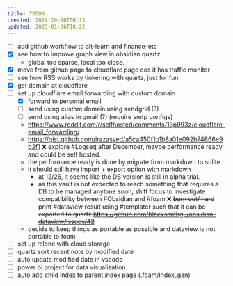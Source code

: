 ```yaml
---
title: TODOS
created: 2024-10-16T00:13
updated: 2025-01-06T18:22
---
```


- [ ] add github workflow to alt-learn and finance-etc
- [x] see how to improve graph view in obsidian quartz
	- global too sparse, local too close.
- [x] move from github page to cloudflare page cos it has traffic monitor
- [ ] see how RSS works by tinkering with quartz,  just for fun
- [x] get domain at cloudflare
- [ ] set up cloudflare email forwarding with custom domain
	- [x] forward to personal email
	- [ ] send using custom domain using sendgrid (?)
	- [ ] send using alias in gmail (?) (require smtp configs)
	- https://www.reddit.com/r/selfhosted/comments/13p993z/cloudflare_email_forwarding/
	- https://gist.github.com/irazasyed/a5ca450f1b1b8a01e092b74866e9b2f1
❌ explore #Logseq after December, maybe performance ready and could be self hosted. 
	- the performance ready is done by migrate from markdown to sqlite
	- it should still have import + export option with markdown
    	- at 12/26, it seems like the DB version is still in alpha trial.
    	- as this vault is not expected to reach something that requires a DB to be managed anytime soon, shift focus to investigate compatibility between #Obsidian and #foam
❌ <del>burn out/ hard print #dataview result using #templater such that it can be exported to quartz https://github.com/blacksmithgu/obsidian-dataview/issues/42 </del>
	- decide to keep things as portable as possible and dataview is not portable to foam
- [ ] set up rclone with cloud storage
- [ ] quartz sort recent note by modified date
- [ ] auto update modified date in vscode
- [ ] power bi project for data visualization.
- [ ] auto add child index to parent index page (.foam/index_gen) 